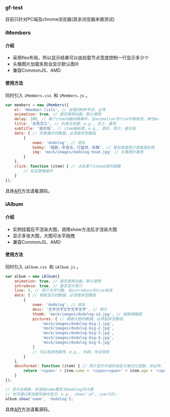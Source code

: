 ### gf-test
目前只针对PC端及chrome浏览器(其余浏览器未做测试)

### iMembers

#### 介绍
* 采用flex布局，所以显示结果可以由挂载节点宽度控制一行显示多少个
* 头像图片加载失败会显示默认图片
* 兼容CommonJS、AMD

#### 使用方法
同时引入 `iMembers.css `和 `iMembers.js` 。

```javascript
var members = new iMembers({
    el: '#member-lists', // 挂载的DOM节点，必传
    animation: true, // 是否使用动画，默认使用
    delay: 200, // 每个item动画间隔事件，当animation为true时候有效，单位ms
    title: '优秀员工', // 列表主标题，e.g., 员工，嘉宾
    subtitle: '座右铭', // item副标题，e.g., 爱好，简介，座右铭
    data: [ // 列表展示的数据，必须是非空数组
        {
            name: 'dodolog', // 姓名
            hobby: '唱歌，听音乐，打篮球，街舞', // 爱好或者简介或者座右铭
            img: 'mock/images/dodolog-head.jpg' // 头像图片路径
        }
    ],
    click: function (item) { // 点击某个item出发的函数
        // 在这里做操作
    }
});
```
具体[API](https://github.com/Devil-Cong/gf-test/blob/master/libs/iMembers/iMembers.js)方法请看源码。

### iAlbum

#### 介绍
* 实例挂载后不渲染大图，调用show方法后才渲染大图
* 显示多张大图，大图可水平拖拽
* 兼容CommonJS、AMD

#### 使用方法
同时引入 `iAlbum.css `和 `iAlbum.js` 。

```javascript
var album = new iAlbum({
    animation: true, // 是否使用动画，默认使用
    introduce: true, // 是否显示简介
    line: 5, // 简介文字行数，当introduce为true有效
    data: [ // 相册显示的数据，必须是非空数组
        {
            name: 'dodolog', // 姓名
            desc: '文字文字文字文字文字', // 简介
            thumb: 'mock/images/dodolog-id.jpg', // 相册缩略图
            pictures: [ // 相册大图的数据，必须是非空数组
                'mock/images/dodolog-big-1.jpg',
                'mock/images/dodolog-big-2.jpg',
                'mock/images/dodolog-big-3.jpg',
                'mock/images/dodolog-big-4.jpg',
                'mock/images/dodolog-big-5.jpg'
            ]
            // 可以有其他属性，e.g., 年龄，毕业院校
        }
    ],
    descFormat: function (item) { // 简介显示内容的自定义格式化函数，非必传，返回格式化内容，默认格式化是name和desc
        return '<span>' + item.name + '<span><span>' + item.age + '<span>';
    }
});

// 显示出相册，并渲染name属性为dodolog的大图
// 也可通过其他属性操作显示，e.g., show('id', userId);
album.show('name', 'dodolog');
```
具体[API](https://github.com/Devil-Cong/gf-test/blob/master/libs/iAlbum/iAlbum.js)方法请看源码。
